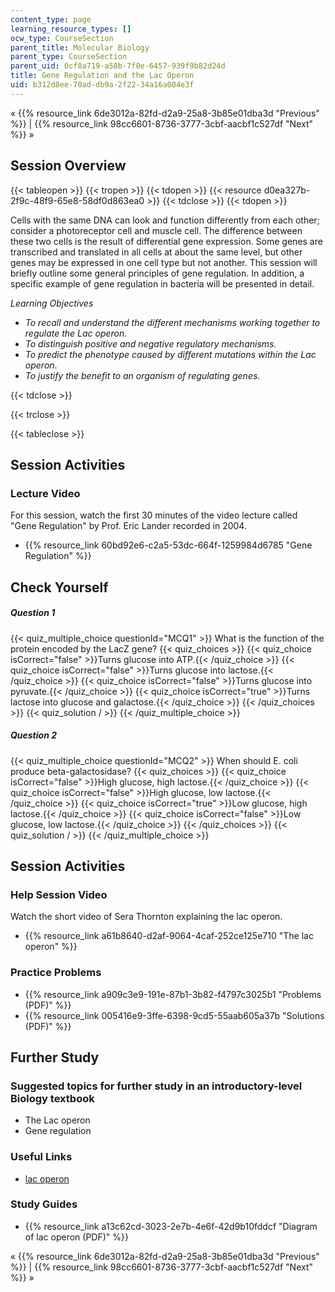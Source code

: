 ```yaml
---
content_type: page
learning_resource_types: []
ocw_type: CourseSection
parent_title: Molecular Biology
parent_type: CourseSection
parent_uid: 0cf8a719-a58b-7f0e-6457-939f9b82d24d
title: Gene Regulation and the Lac Operon
uid: b312d8ee-70ad-db9a-2f22-34a16a004e3f
---
```


« {{% resource_link 6de3012a-82fd-d2a9-25a8-3b85e01dba3d "Previous" %}} | {{% resource_link 98cc6601-8736-3777-3cbf-aacbf1c527df "Next" %}} »

Session Overview
----------------

{{< tableopen >}}
{{< tropen >}}
{{< tdopen >}}
{{< resource d0ea327b-2f9c-48f9-65e8-58df0d863ea0 >}}
{{< tdclose >}}
{{< tdopen >}}


Cells with the same DNA can look and function differently from each other; consider a photoreceptor cell and muscle cell. The difference between these two cells is the result of differential gene expression. Some genes are transcribed and translated in all cells at about the same level, but other genes may be expressed in one cell type but not another. This session will briefly outline some general principles of gene regulation. In addition, a specific example of gene regulation in bacteria will be presented in detail.

_Learning Objectives_

*   _To recall and understand the different mechanisms working together to regulate the Lac operon_.
*   _To distinguish positive and negative regulatory mechanisms._
*   _To predict the phenotype caused by different mutations within the Lac operon_.
*   _To justify the benefit to an organism of regulating genes._


{{< tdclose >}}

{{< trclose >}}

{{< tableclose >}}

Session Activities
------------------

### Lecture Video

For this session, watch the first 30 minutes of the video lecture called "Gene Regulation" by Prof. Eric Lander recorded in 2004.

*   {{% resource_link 60bd92e6-c2a5-53dc-664f-1259984d6785 "Gene Regulation" %}}

Check Yourself
--------------

##### Question 1
 {{< quiz_multiple_choice questionId="MCQ1" >}} What is the function of the protein encoded by the LacZ gene? {{< quiz_choices >}} {{< quiz_choice isCorrect="false" >}}Turns glucose into ATP.{{< /quiz_choice >}} {{< quiz_choice isCorrect="false" >}}Turns glucose into lactose.{{< /quiz_choice >}} {{< quiz_choice isCorrect="false" >}}Turns glucose into pyruvate.{{< /quiz_choice >}} {{< quiz_choice isCorrect="true" >}}Turns lactose into glucose and galactose.{{< /quiz_choice >}} {{< /quiz_choices >}} {{< quiz_solution / >}} {{< /quiz_multiple_choice >}}
##### Question 2
 {{< quiz_multiple_choice questionId="MCQ2" >}} When should E. coli produce beta-galactosidase? {{< quiz_choices >}} {{< quiz_choice isCorrect="false" >}}High glucose, high lactose.{{< /quiz_choice >}} {{< quiz_choice isCorrect="false" >}}High glucose, low lactose.{{< /quiz_choice >}} {{< quiz_choice isCorrect="true" >}}Low glucose, high lactose.{{< /quiz_choice >}} {{< quiz_choice isCorrect="false" >}}Low glucose, low lactose.{{< /quiz_choice >}} {{< /quiz_choices >}} {{< quiz_solution / >}} {{< /quiz_multiple_choice >}}

Session Activities
------------------

### Help Session Video

Watch the short video of Sera Thornton explaining the lac operon.

*   {{% resource_link a61b8640-d2af-9064-4caf-252ce125e710 "The lac operon" %}}

### Practice Problems

*   {{% resource_link a909c3e9-191e-87b1-3b82-f4797c3025b1 "Problems (PDF)" %}}
*   {{% resource_link 005416e9-3ffe-6398-9cd5-55aab605a37b "Solutions (PDF)" %}}

Further Study
-------------

### Suggested topics for further study in an introductory-level Biology textbook

*   The Lac operon
*   Gene regulation

### Useful Links

*   [lac operon](http://www.youtube.com/watch?v=iPQZXMKZEfw)

### Study Guides

*   {{% resource_link a13c62cd-3023-2e7b-4e6f-42d9b10fddcf "Diagram of lac operon (PDF)" %}}

« {{% resource_link 6de3012a-82fd-d2a9-25a8-3b85e01dba3d "Previous" %}} | {{% resource_link 98cc6601-8736-3777-3cbf-aacbf1c527df "Next" %}} »
